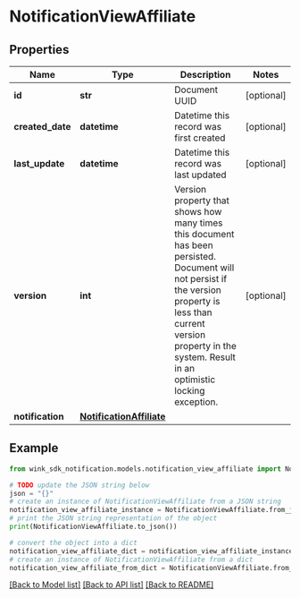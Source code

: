 # NotificationViewAffiliate


## Properties

Name | Type | Description | Notes
------------ | ------------- | ------------- | -------------
**id** | **str** | Document UUID | [optional] 
**created_date** | **datetime** | Datetime this record was first created | [optional] 
**last_update** | **datetime** | Datetime this record was last updated | [optional] 
**version** | **int** | Version property that shows how many times this document has been persisted. Document will not persist if the version property is less than current version property in the system. Result in an optimistic locking exception. | [optional] 
**notification** | [**NotificationAffiliate**](NotificationAffiliate.md) |  | 

## Example

```python
from wink_sdk_notification.models.notification_view_affiliate import NotificationViewAffiliate

# TODO update the JSON string below
json = "{}"
# create an instance of NotificationViewAffiliate from a JSON string
notification_view_affiliate_instance = NotificationViewAffiliate.from_json(json)
# print the JSON string representation of the object
print(NotificationViewAffiliate.to_json())

# convert the object into a dict
notification_view_affiliate_dict = notification_view_affiliate_instance.to_dict()
# create an instance of NotificationViewAffiliate from a dict
notification_view_affiliate_from_dict = NotificationViewAffiliate.from_dict(notification_view_affiliate_dict)
```
[[Back to Model list]](../README.md#documentation-for-models) [[Back to API list]](../README.md#documentation-for-api-endpoints) [[Back to README]](../README.md)


